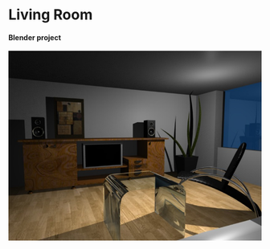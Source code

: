 Living Room
===========

#### Blender project

![Alt text](/renders/living-room04.jpg?raw=true "<living room>")

